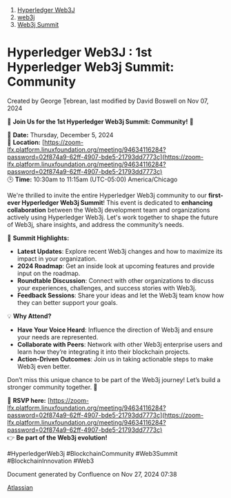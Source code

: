 1. [Hyperledger Web3J](index.html)
2. [web3j](web3j_23101451.html)
3. [Web3j Summit](Web3j-Summit_48070760.html)

# Hyperledger Web3J : 1st Hyperledger Web3j Summit: Community

Created by George Ţebrean, last modified by David Boswell on Nov 07, 2024

🚀 **Join Us for the 1st Hyperledger Web3j Summit: Community!** 🚀

📅 **Date:** Thursday, December 5, 2024  
📍 **Location:** [https://zoom-lfx.platform.linuxfoundation.org/meeting/94634116284?password=02f874a9-62ff-4907-bde5-21793dd7773c](https://zoom-lfx.platform.linuxfoundation.org/meeting/94634116284?password=02f874a9-62ff-4907-bde5-21793dd7773c)  
🕒 **Time:** 10:30am to 11:15am (UTC-05:00) America/Chicago

We're thrilled to invite the entire Hyperledger Web3j community to our **first-ever Hyperledger Web3j Summit**! This event is dedicated to **enhancing collaboration** between the Web3j development team and organizations actively using Hyperledger Web3j. Let's work together to shape the future of Web3j, share insights, and address the community’s needs.

🔗 **Summit Highlights:**

- **Latest Updates**: Explore recent Web3j changes and how to maximize its impact in your organization.
- **2024 Roadmap**: Get an inside look at upcoming features and provide input on the roadmap.
- **Roundtable Discussion**: Connect with other organizations to discuss your experiences, challenges, and success stories with Web3j.
- **Feedback Sessions**: Share your ideas and let the Web3j team know how they can better support your goals.

💡 **Why Attend?**

- **Have Your Voice Heard**: Influence the direction of Web3j and ensure your needs are represented.
- **Collaborate with Peers**: Network with other Web3j enterprise users and learn how they’re integrating it into their blockchain projects.
- **Action-Driven Outcomes**: Join us in taking actionable steps to make Web3j even better.

Don’t miss this unique chance to be part of the Web3j journey! Let’s build a stronger community together. 🚀

🔗 **RSVP here:** [https://zoom-lfx.platform.linuxfoundation.org/meeting/94634116284?password=02f874a9-62ff-4907-bde5-21793dd7773c](https://zoom-lfx.platform.linuxfoundation.org/meeting/94634116284?password=02f874a9-62ff-4907-bde5-21793dd7773c)  
👉 **Be part of the Web3j evolution!**

#HyperledgerWeb3j #BlockchainCommunity #Web3Summit #BlockchainInnovation #Web3

Document generated by Confluence on Nov 27, 2024 07:38

[Atlassian](http://www.atlassian.com/)
